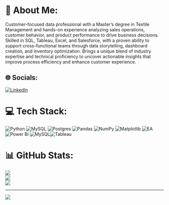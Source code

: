 # 💫 About Me:
Customer-focused data professional with a Master’s degree in Textile Management and hands-on experience analyzing sales operations, customer behavior, and product performance to drive business decisions. Skilled in SQL, Tableau, Excel, and Salesforce, with a proven ability to support cross-functional teams through data storytelling, dashboard creation, and inventory optimization. Brings a unique blend of industry expertise and technical proficiency to uncover actionable insights that improve process efficiency and enhance customer experience.


## 🌐 Socials:
[![LinkedIn](https://img.shields.io/badge/LinkedIn-%230077B5.svg?logo=linkedin&logoColor=white)](https://linkedin.com/in/amirhossein-moharamzadehnobari ) 

# 💻 Tech Stack:
![Python](https://img.shields.io/badge/python-3670A0?style=for-the-badge&logo=python&logoColor=ffdd54) ![MySQL](https://img.shields.io/badge/mysql-4479A1.svg?style=for-the-badge&logo=mysql&logoColor=white) ![Postgres](https://img.shields.io/badge/postgres-%23316192.svg?style=for-the-badge&logo=postgresql&logoColor=white) ![Pandas](https://img.shields.io/badge/pandas-%23150458.svg?style=for-the-badge&logo=pandas&logoColor=white) ![NumPy](https://img.shields.io/badge/numpy-%23013243.svg?style=for-the-badge&logo=numpy&logoColor=white) ![Matplotlib](https://img.shields.io/badge/Matplotlib-%23ffffff.svg?style=for-the-badge&logo=Matplotlib&logoColor=black) ![EA](https://img.shields.io/badge/ea-%23000000.svg?style=for-the-badge&logo=ea&logoColor=white) ![Power Bi](https://img.shields.io/badge/power_bi-F2C811?style=for-the-badge&logo=powerbi&logoColor=black) ![MySQL](https://img.shields.io/badge/mysql-4479A1.svg?style=for-the-badge&logo=mysql&logoColor=white)![Tableau](https://img.shields.io/badge/Tableau-E97627?style=for-the-badge&logo=Tableau&logoColor=white)

# 📊 GitHub Stats:
![](https://github-readme-stats.vercel.app/api?username=Amirmoharam7&theme=gotham&hide_border=false&include_all_commits=false&count_private=false)<br/>
![](https://github-readme-streak-stats.herokuapp.com/?user=Amirmoharam7&theme=gotham&hide_border=false)<br/>
![](https://github-readme-stats.vercel.app/api/top-langs/?username=Amirmoharam7&theme=gotham&hide_border=false&include_all_commits=false&count_private=false&layout=compact)

---
[![](https://visitcount.itsvg.in/api?id=Amirmoharam7&icon=0&color=0)](https://visitcount.itsvg.in)

<!-- Proudly created with GPRM ( https://gprm.itsvg.in ) -->

